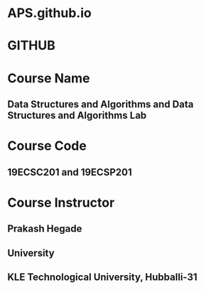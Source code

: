 # APS.github.io

# GITHUB

  # Course Name
## Data Structures and Algorithms and Data Structures and Algorithms Lab

  # Course Code
## 19ECSC201 and 19ECSP201

 # Course Instructor
## Prakash Hegade
## University
## KLE Technological University, Hubballi-31

